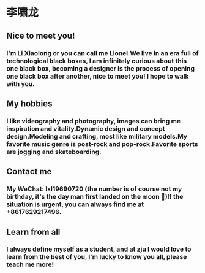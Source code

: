 # 李啸龙

##  Nice to meet you!
### I'm Li Xiaolong or you can call me Lionel.We live in an era full of technological black boxes, I am infinitely curious about this one black box, becoming a designer is the process of opening one black box after another, nice to meet you! I hope to walk with you.
## My hobbies
### I like videography and photography, images can bring me inspiration and vitality.Dynamic design and concept design.Modeling and crafting, most like military models.My favorite music genre is post-rock and pop-rock.Favorite sports are jogging and skateboarding.
## Contact me
### My WeChat: lxl19690720 (the number is of course not my birthday, it's the day man first landed on the moon 🚀)If the situation is urgent, you can always find me at +8617629217496.
## Learn from all
### I always define myself as a student, and at zju I would love to learn from the best of you, I'm lucky to know you all, please teach me more!